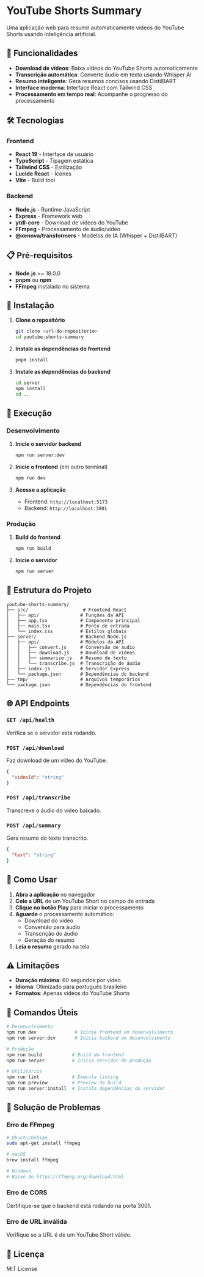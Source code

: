 # YouTube Shorts Summary

Uma aplicação web para resumir automaticamente vídeos do YouTube Shorts usando inteligência artificial.

## 🚀 Funcionalidades

- **Download de vídeos**: Baixa vídeos do YouTube Shorts automaticamente
- **Transcrição automática**: Converte áudio em texto usando Whisper AI
- **Resumo inteligente**: Gera resumos concisos usando DistilBART
- **Interface moderna**: Interface React com Tailwind CSS
- **Processamento em tempo real**: Acompanhe o progresso do processamento

## 🛠️ Tecnologias

### Frontend
- **React 19** - Interface de usuário
- **TypeScript** - Tipagem estática
- **Tailwind CSS** - Estilização
- **Lucide React** - Ícones
- **Vite** - Build tool

### Backend
- **Node.js** - Runtime JavaScript
- **Express** - Framework web
- **ytdl-core** - Download de vídeos do YouTube
- **FFmpeg** - Processamento de áudio/vídeo
- **@xenova/transformers** - Modelos de IA (Whisper + DistilBART)

## 📋 Pré-requisitos

- **Node.js** >= 18.0.0
- **pnpm** ou **npm**
- **FFmpeg** instalado no sistema

## 🔧 Instalação

1. **Clone o repositório**
   ```bash
   git clone <url-do-repositorio>
   cd youtube-shorts-summary
   ```

2. **Instale as dependências do frontend**
   ```bash
   pnpm install
   ```

3. **Instale as dependências do backend**
   ```bash
   cd server
   npm install
   cd ..
   ```

## 🚀 Execução

### Desenvolvimento

1. **Inicie o servidor backend**
   ```bash
   npm run server:dev
   ```

2. **Inicie o frontend** (em outro terminal)
   ```bash
   npm run dev
   ```

3. **Acesse a aplicação**
   - Frontend: `http://localhost:5173`
   - Backend: `http://localhost:3001`

### Produção

1. **Build do frontend**
   ```bash
   npm run build
   ```

2. **Inicie o servidor**
   ```bash
   npm run server
   ```

## 📁 Estrutura do Projeto

```
youtube-shorts-summary/
├── src/                    # Frontend React
│   ├── api/               # Funções da API
│   ├── app.tsx            # Componente principal
│   ├── main.tsx           # Ponto de entrada
│   └── index.css          # Estilos globais
├── server/                # Backend Node.js
│   ├── api/               # Módulos da API
│   │   ├── convert.js     # Conversão de áudio
│   │   ├── download.js    # Download de vídeos
│   │   ├── summarize.js   # Resumo de texto
│   │   └── transcribe.js  # Transcrição de áudio
│   ├── index.js           # Servidor Express
│   └── package.json       # Dependências do backend
├── tmp/                   # Arquivos temporários
└── package.json           # Dependências do frontend
```

## 🌐 API Endpoints

### `GET /api/health`
Verifica se o servidor está rodando.

### `POST /api/download`
Faz download de um vídeo do YouTube.
```json
{
  "videoId": "string"
}
```

### `POST /api/transcribe`
Transcreve o áudio do vídeo baixado.

### `POST /api/summary`
Gera resumo do texto transcrito.
```json
{
  "text": "string"
}
```

## 📖 Como Usar

1. **Abra a aplicação** no navegador
2. **Cole a URL** de um YouTube Short no campo de entrada
3. **Clique no botão Play** para iniciar o processamento
4. **Aguarde** o processamento automático:
   - Download do vídeo
   - Conversão para áudio
   - Transcrição do áudio
   - Geração do resumo
5. **Leia o resumo** gerado na tela

## ⚠️ Limitações

- **Duração máxima**: 60 segundos por vídeo
- **Idioma**: Otimizado para português brasileiro
- **Formatos**: Apenas vídeos do YouTube Shorts

## 🔧 Comandos Úteis

```bash
# Desenvolvimento
npm run dev              # Inicia frontend em desenvolvimento
npm run server:dev       # Inicia backend em desenvolvimento

# Produção
npm run build           # Build do frontend
npm run server          # Inicia servidor de produção

# Utilitários
npm run lint            # Executa linting
npm run preview         # Preview da build
npm run server:install  # Instala dependências do servidor
```

## 🐛 Solução de Problemas

### Erro de FFmpeg
```bash
# Ubuntu/Debian
sudo apt-get install ffmpeg

# macOS
brew install ffmpeg

# Windows
# Baixe de https://ffmpeg.org/download.html
```

### Erro de CORS
Certifique-se que o backend está rodando na porta 3001.

### Erro de URL inválida
Verifique se a URL é de um YouTube Short válido.

## 📝 Licença

MIT License